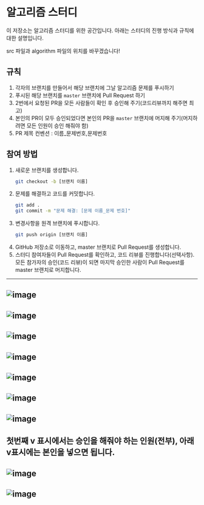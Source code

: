 # 알고리즘 스터디

이 저장소는 알고리즘 스터디를 위한 공간입니다. 아래는 스터디의 진행 방식과 규칙에 대한 설명입니다.

src 파일과 algorithm 파일의 위치를 바꾸겠습니다!

## 규칙

1. 각자의 브랜치를 만들어서 해당 브랜치에 그날 알고리즘 문제를 푸시하기
2. 푸시된 해당 브랜치를 `master` 브랜치에 Pull Request 하기
3. 2번에서 요청된 PR을 모든 사람들이 확인 후 승인해 주기(코드리뷰까지 해주면 최고)
4. 본인의 PR이 모두 승인되었다면 본인의 PR을 `master` 브랜치에 머지해 주기(머지하려면 모든 인원이 승인 해줘야 함)
5. PR 제목 컨벤션 : 이름_문제번호,문제번호

## 참여 방법
1. 새로운 브랜치를 생성합니다.
    ```bash
    git checkout -b [브랜치 이름]
2. 문제를 해결하고 코드를 커밋합니다.
    ```bash
    git add .
    git commit -m "문제 해결: [문제 이름_문제 번호]"
3. 변경사항을 원격 브랜치에 푸시합니다.
    ```bash
    git push origin [브랜치 이름]
4. GitHub 저장소로 이동하고, master 브랜치로 Pull Request를 생성합니다.
5. 스터디 참여자들이 Pull Request를 확인하고, 코드 리뷰를 진행합니다(선택사항).
모든 참가자의 승인(코드 리뷰)이 되면 마지막 승인한 사람이 Pull Request를 master 브랜치로 머지합니다.
---------
![image](https://github.com/osy9536/ssafy_algo_study/assets/76714304/82bfdb1e-a19b-4637-b1f6-58a8aba06e55)
---
![image](https://github.com/osy9536/ssafy_algo_study/assets/76714304/c0f14055-2b89-4903-9535-d4a2b25c8903)
---
![image](https://github.com/osy9536/ssafy_algo_study/assets/76714304/4107edc6-77d6-4194-8b09-813eea9e8de3)
---
![image](https://github.com/osy9536/ssafy_algo_study/assets/76714304/412ed7e4-e73b-48ce-b661-72147bf271da)
---
![image](https://github.com/osy9536/ssafy_algo_study/assets/76714304/b5e31246-ac1b-499a-bc38-eb6bcb5c3305)
---
![image](https://github.com/osy9536/ssafy_algo_study/assets/76714304/ed22970c-f333-4ea7-a7a2-cf9c62f2f1f7)
---
![image](https://github.com/osy9536/ssafy_algo_study/assets/76714304/1800e295-83e0-4307-b957-241b97368d98)
---
첫번째 v 표시에서는 승인을 해줘야 하는 인원(전부), 아래 v표시에는 본인을 넣으면 됩니다.
---
![image](https://github.com/osy9536/ssafy_algo_study/assets/76714304/ae86b207-4d86-499a-a9a7-2886115eea34)
---
![image](https://github.com/osy9536/ssafy_algo_study/assets/76714304/dd12cada-4116-4565-9696-8c7a11e77e13)
---
